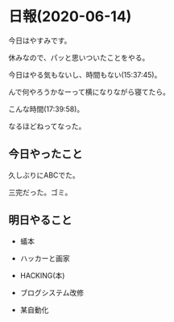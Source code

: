 # 日報(2020-06-14)

今日はやすみです。

休みなので、パッと思いついたことをやる。

今日はやる気もないし、時間もない(15:37:45)。

んで何やろうかなーって横になりながら寝てたら。

こんな時間(17:39:58)。

なるほどねってなった。

## 今日やったこと

久しぶりにABCでた。

三完だった。ゴミ。

## 明日やること

* 蟻本

* ハッカーと画家

* HACKING(本)

* ブログシステム改修

* 某自動化
